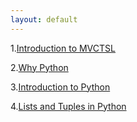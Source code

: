 ```yaml
---
layout: default
---
```

1.[Introduction to MVCTSL](https://github.com/jhashuva/MVCTS/blob/master/intro_to_mvctsl.md)

2.<a href="why_python.md">Why Python</a>

3.[Introduction to Python](./intro_to_python.md)

4.[Lists and Tuples in Python](./lists_tuples.md)
